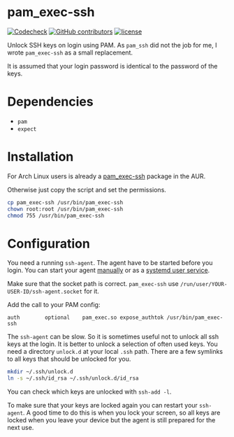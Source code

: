 # pam_exec-ssh

[![Codecheck](https://github.com/x70b1/pam_exec-ssh/workflows/Codecheck/badge.svg?branch=master)](https://github.com/x70b1/check_routeros-upgrade/actions)
[![GitHub contributors](https://img.shields.io/github/contributors/x70b1/pam_exec-ssh.svg)](https://github.com/x70b1/pam_exec-ssh/graphs/contributors)
[![license](https://img.shields.io/github/license/x70b1/pam_exec-ssh.svg)](https://github.com/x70b1/pam_exec-ssh/blob/master/LICENSE)

Unlock SSH keys on login using PAM. As `pam_ssh` did not the job for me, I wrote `pam_exec-ssh` as a small replacement.

It is assumed that your login password is identical to the password of the keys.


# Dependencies

* `pam`
* `expect`


# Installation

For Arch Linux users is already a [pam_exec-ssh](https://aur.archlinux.org/packages/pam_exec-ssh/) package in the AUR.

Otherwise just copy the script and set the permissions.

```sh
cp pam_exec-ssh /usr/bin/pam_exec-ssh
chown root:root /usr/bin/pam_exec-ssh
chmod 755 /usr/bin/pam_exec-ssh
```


# Configuration

You need a running `ssh-agent`. The agent have to be started before you login. You can start your agent [manually](https://wiki.archlinux.org/index.php/SSH_keys#ssh-agent) or as a [systemd user service](https://wiki.archlinux.org/index.php/SSH_keys#Start_ssh-agent_with_systemd_user).

Make sure that the socket path is correct. `pam_exec-ssh` use `/run/user/YOUR-USER-ID/ssh-agent.socket` for it.

Add the call to your PAM config:

```
auth		optional	pam_exec.so expose_authtok /usr/bin/pam_exec-ssh
```

The `ssh-agent` can be slow. So it is sometimes useful not to unlock all ssh keys at the login. It is better to unlock a selection of often used keys. You need a directory `unlock.d` at your local `.ssh` path. There are a few symlinks to all keys that should be unlocked for you.

```sh
mkdir ~/.ssh/unlock.d
ln -s ~/.ssh/id_rsa ~/.ssh/unlock.d/id_rsa
```

You can check which keys are unlocked with `ssh-add -l`.

To make sure that your keys are locked again you can restart your `ssh-agent`. A good time to do this is when you lock your screen, so all keys are locked when you leave your device but the agent is still prepared for the next use.
